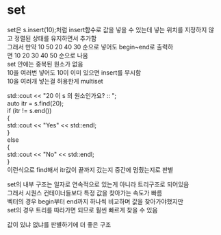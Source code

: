 # set

set은 s.insert(10);처럼 insert함수로 값을 넣을 수 있는데 넣는 위치를 지정하지 않고 정렬된 상태를 유지하면서 추가함  
그래서 만약 10 50 20 40 30 순으로 넣어도 begin~end로 출력하면 10 20 30 40 50 순으로 나옴  
set 안에는 중복된 원소가 없음  
10을 여러번 넣어도 10이 이미 있으면 insert를 무시함  
10을 여러개 넣는걸 허용한게 multiset  
  
std::cout << "20 이 s 의 원소인가요? :: ";  
auto itr = s.find(20);  
if (itr != s.end())  
{  
std::cout << "Yes" << std::endl;  
}   
else   
{  
std::cout << "No" << std::endl;  
}  
이런식으로 find해서 itr값이 끝까지 갔는지 중간에 멈췄는지로 판별  
  
set의 내부 구조는 일자로 연속적으로 있는게 아니라 트리구조로 되어있음  
그래서 시퀀스 컨테이너들보다 특정 값을 찾아가는 속도가 빠름  
벡터의 경우 begin부터 end까지 하나씩 비교하며 값을 찾아가야했지만  
set의 경우 트리를 따라가면 되므로 훨씬 빠르게 찾을 수 있음

값이 있냐 없냐를 판별하기에 더 좋은 구조  